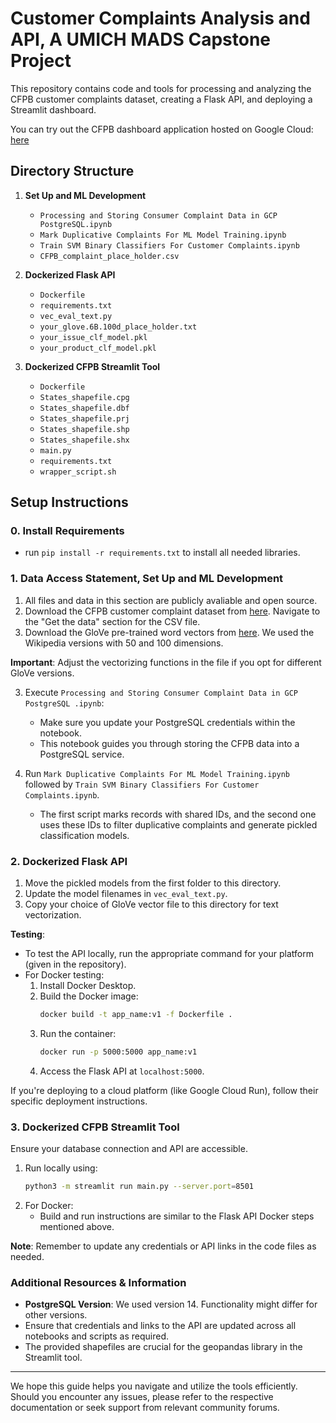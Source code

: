 # Customer Complaints Analysis and API, A UMICH MADS Capstone Project 

This repository contains code and tools for processing and analyzing the CFPB customer complaints dataset, creating a Flask API, and deploying a Streamlit dashboard.

You can try out the CFPB dashboard application hosted on Google Cloud: [here](https://cfpb-dashboard-app-ltsyz5ld4a-uc.a.run.app/)

## Directory Structure

1. **Set Up and ML Development**
    - `Processing and Storing Consumer Complaint Data in GCP PostgreSQL.ipynb`
    - `Mark Duplicative Complaints For ML Model Training.ipynb`
    - `Train SVM Binary Classifiers For Customer Complaints.ipynb`
    - `CFPB_complaint_place_holder.csv`

2. **Dockerized Flask API**
    - `Dockerfile`
    - `requirements.txt`
    - `vec_eval_text.py`
    - `your_glove.6B.100d_place_holder.txt`
    - `your_issue_clf_model.pkl`
    - `your_product_clf_model.pkl`

3. **Dockerized CFPB Streamlit Tool**
    - `Dockerfile`
    - `States_shapefile.cpg`
    - `States_shapefile.dbf`
    - `States_shapefile.prj`
    - `States_shapefile.shp`
    - `States_shapefile.shx`
    - `main.py`
    - `requirements.txt`
    - `wrapper_script.sh`

## Setup Instructions

### 0. Install Requirements
* run `pip install -r requirements.txt` to install all needed libraries.

### 1. Data Access Statement, Set Up and ML Development
1. All files and data in this section are publicly avaliable and open source. 
2. Download the CFPB customer complaint dataset from [here](https://www.consumerfinance.gov/data-research/consumer-complaints/). Navigate to the "Get the data" section for the CSV file.
3. Download the GloVe pre-trained word vectors from [here](https://nlp.stanford.edu/projects/glove/). We used the Wikipedia versions with 50 and 100 dimensions.

**Important**: Adjust the vectorizing functions in the file if you opt for different GloVe versions.

3. Execute `Processing and Storing Consumer Complaint Data in GCP PostgreSQL .ipynb`:
   - Make sure you update your PostgreSQL credentials within the notebook.
   - This notebook guides you through storing the CFPB data into a PostgreSQL service.

4. Run `Mark Duplicative Complaints For ML Model Training.ipynb` followed by `Train SVM Binary Classifiers For Customer Complaints.ipynb`. 
   - The first script marks records with shared IDs, and the second one uses these IDs to filter duplicative complaints and generate pickled classification models.

### 2. Dockerized Flask API

1. Move the pickled models from the first folder to this directory.
2. Update the model filenames in `vec_eval_text.py`.
3. Copy your choice of GloVe vector file to this directory for text vectorization.

**Testing**:
   - To test the API locally, run the appropriate command for your platform (given in the repository).
   - For Docker testing:
     1. Install Docker Desktop.
     2. Build the Docker image: 
        ```bash
        docker build -t app_name:v1 -f Dockerfile .
        ```
     3. Run the container:
        ```bash
        docker run -p 5000:5000 app_name:v1
        ```
     4. Access the Flask API at `localhost:5000`.

If you're deploying to a cloud platform (like Google Cloud Run), follow their specific deployment instructions.

### 3. Dockerized CFPB Streamlit Tool

Ensure your database connection and API are accessible.

1. Run locally using:
   ```bash
   python3 -m streamlit run main.py --server.port=8501
   ```
2. For Docker:
   - Build and run instructions are similar to the Flask API Docker steps mentioned above.

**Note**: Remember to update any credentials or API links in the code files as needed.

### Additional Resources & Information

- **PostgreSQL Version**: We used version 14. Functionality might differ for other versions.
- Ensure that credentials and links to the API are updated across all notebooks and scripts as required.
- The provided shapefiles are crucial for the geopandas library in the Streamlit tool.

---

We hope this guide helps you navigate and utilize the tools efficiently. Should you encounter any issues, please refer to the respective documentation or seek support from relevant community forums.
